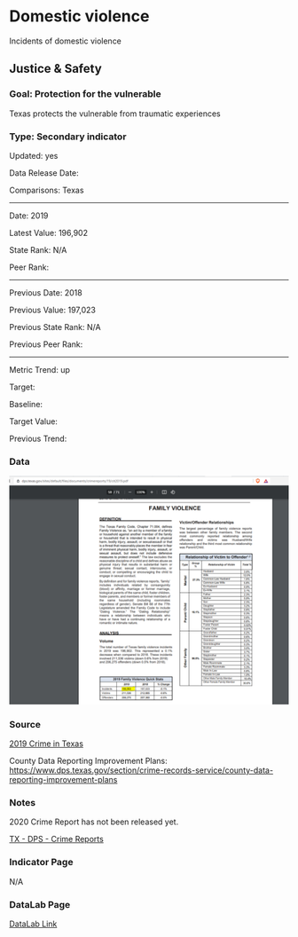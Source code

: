 # Domestic violence

Incidents of domestic violence

## Justice & Safety

### Goal: Protection for the vulnerable

Texas protects the vulnerable from traumatic experiences

### Type: Secondary indicator

Updated: yes

Data Release Date: 

Comparisons: Texas

----

Date: 2019

Latest Value: 196,902

State Rank: N/A

Peer Rank: 


----

Previous Date: 2018

Previous Value: 197,023

Previous State Rank: N/A

Previous Peer Rank: 


----
Metric Trend: up

Target: 

Baseline: 

Target Value: 

Previous Trend: 



<!--### Value

| Year |  Value      | Rank     | Previous Year   | Previous Value | Previous Rank | Trend | 
| ----------- | ----------- | ----------- | ----------- | ----------- | ----------- | -----------|
|   2019      |    196,902  |     N/A     |     2018    |   197,023   |       N/A   |    up      |



-->
### Data

![dsd](./images/incidents_2019.PNG)




### Source

[2019 Crime in Texas](https://www.dps.texas.gov/sites/default/files/documents/crimereports/19/cit2019.pdf)

County Data Reporting Improvement Plans:
https://www.dps.texas.gov/section/crime-records-service/county-data-reporting-improvement-plans


### Notes

2020 Crime Report has not been released yet. 

[TX - DPS - Crime Reports](https://www.dps.texas.gov/section/crime-records-service/crime-texas)

### Indicator Page

N/A


### DataLab Page

[DataLab Link](https://datalab.texas2036.org/mlcgkac/texas-family-violence-offenses?accesskey=yduocag)
